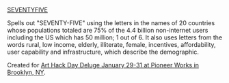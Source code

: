[SEVENTYFIVE](seventyfive.ekeneijeoma.com)

Spells out "SEVENTY-FIVE" using the letters in the names of 20 countries whose populations totaled are 75% of the 4.4 billion non-internet users including the US which has 50 million; 1 out of 6. It also uses letters from the words rural, low income, elderly, illiterate, female, incentives, affordability, user capability and infrastructure, which describe the demographic. 

Created for [Art Hack Day Deluge January 29-31 at Pioneer Works in Brooklyn, NY](http://www.arthackday.net/events/deluge).